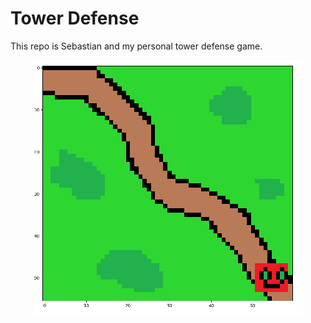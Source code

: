 # Tower Defense
This repo is Sebastian and my personal tower defense game. 
<p align="center">
  <img src=/docu/imgs/title_img.png>
</p>